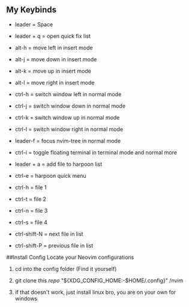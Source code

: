 ## My Keybinds

* leader = Space
* leader + q = open quick fix list

* alt-h = move left in insert mode
* alt-j = move down in insert mode
* alt-k = move up in insert mode
* alt-l = move right in insert mode

* ctrl-h = switch window left in normal mode
* ctrl-j = switch window down in normal mode
* ctrl-k = switch window up in normal mode
* ctrl-l = switch window right in normal mode

* leader-f = focus nvim-tree in normal mode

* ctrl-i = toggle floating terminal in terminal mode and normal more

* leader + a = add file to harpoon list
* ctrl-e = harpoon quick menu
* ctrl-h = file 1
* ctrl-t = file 2
* ctrl-n = file 3
* ctrl-s = file 4
* ctrl-shift-N = next file in list
* ctrl-shift-P = previous file in list

##Install Config
Locate your Neovim configurations

1. cd into the config folder (Find it yourself)

2. git clone *this repo* "${XDG_CONFIG_HOME:-$HOME/.config}" /nvim

3. if that doesn't work, just install linux bro, you are on your own for windows


